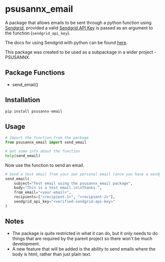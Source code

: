 # psusannx_email

A package that allows emails to be sent through a python function using [Sendgrid](https://www.sendgrid.com/), provided a valid [Sendgrid API Key](https://docs.sendgrid.com/ui/account-and-settings/api-keys#creating-an-api-key) is passed as an argument to the function (`sendgrid_api_key`).

The docs for using Sendgrid with python can be found [here](https://docs.sendgrid.com/for-developers/sending-email/quickstart-python).

This package was created to be used as a subpackage in a wider project - PSUSANNX.

## Package Functions

- send_email()

## Installation

```python
pip install psusannx-email
```

## Usage

```python
# Import the function from the package
from psusannx_email import send_email

# Get some info about the function
help(send_email) 
```

Now use the function to send an email.

```python
# Send a test email from your own personal email (once you have a sendgrid api key)
send_email(
    subject="Test email using the psusannx_email package", 
    body="This is a test email.\n\nThanks.",
    from_email="<your-email>",
    recipients=["<recipient-1>", "<recipient-2>"],
    sendgrid_api_key="<verified-sendgrid-api-key>"
)
```

## Notes

- The package is quite restricted in what it can do, but it only needs to do things that are required by the parent project so there won't be much development.
- A new feature that will be added is the ability to send emails where the body is html, rather than just plain text.
